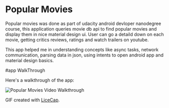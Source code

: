 # Popular Movies
Popular movies was done as part of udacity android devloper nanodegree course, this application queries movie db api 
to find popular movies and display them in nice material design ui. User can go a detaild down on each movie, getting critics 
reviews, ratings and watch trailers on youtube. 

This app helped me in understanding concepts like async tasks, network communication, parsing data in json, using intents to 
open android app and material design basics. 

#app WalkThrough

Here's a walkthrough of the app:

<img src='http://i.imgur.com/90EDqIK.gif' title='Popular Movies Video Walkthrough' width='' alt='Popular Movies Video Walkthrough' />



GIF created with [LiceCap](http://www.cockos.com/licecap/).

